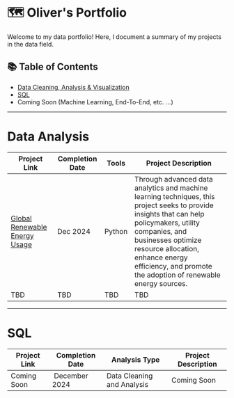 # 🗺 Oliver's Portfolio

Welcome to my data portfolio! Here, I document a summary of my projects in the data field. 

## 📚 Table of Contents
- [Data Cleaning, Analysis & Visualization](#data-analysis)
- [SQL](#sql)
- Coming Soon (Machine Learning, End-To-End, etc. ...)

***

# Data Analysis

| Project Link | Completion Date | Tools | Project Description | 
|---|---|---|---|
| [Global Renewable Energy Usage](https://github.com/oliverkerstenDS/Portfolio/blob/main/GlobalEnergyUsage_MonthlyUsagePrediction/Notebook_GEU_MUP.ipynb) | Dec 2024 | Python | Through advanced data analytics and machine learning techniques, this project seeks to provide insights that can help policymakers, utility companies, and businesses optimize resource allocation, enhance energy efficiency, and promote the adoption of renewable energy sources. |
| TBD | TBD | TBD | TBD |

***

# SQL

| Project Link | Completion Date | Analysis Type  | Project Description | 
|---|---|---|---|
| Coming Soon | December 2024 | Data Cleaning and Analysis | Coming Soon |
